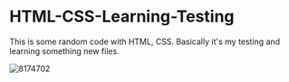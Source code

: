 # HTML-CSS-Learning-Testing
This is some random code with HTML, CSS. Basically it's my testing and learning something new files.

![8174702](https://github.com/vytautasmatukynas/HTML-CSS-Docs/assets/51360361/eae0bfda-31ba-45ca-b1b7-abab052e9989)
